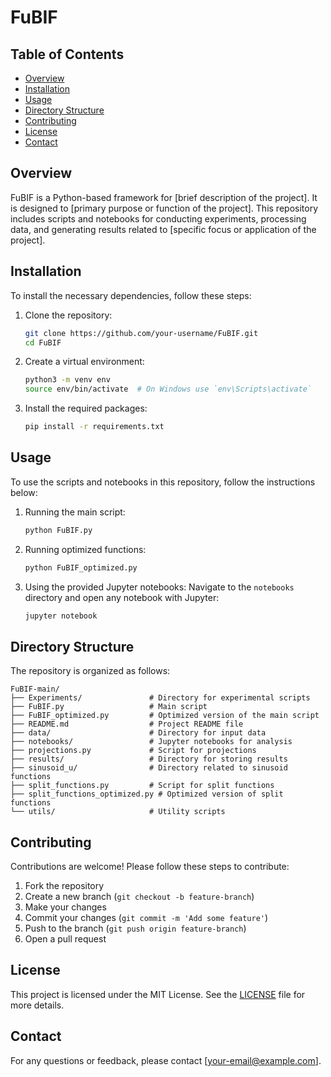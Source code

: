 # FuBIF

## Table of Contents
- [Overview](#overview)
- [Installation](#installation)
- [Usage](#usage)
- [Directory Structure](#directory-structure)
- [Contributing](#contributing)
- [License](#license)
- [Contact](#contact)

## Overview
FuBIF is a Python-based framework for [brief description of the project]. It is designed to [primary purpose or function of the project]. This repository includes scripts and notebooks for conducting experiments, processing data, and generating results related to [specific focus or application of the project].

## Installation
To install the necessary dependencies, follow these steps:

1. Clone the repository:
    ```sh
    git clone https://github.com/your-username/FuBIF.git
    cd FuBIF
    ```

2. Create a virtual environment:
    ```sh
    python3 -m venv env
    source env/bin/activate  # On Windows use `env\Scripts\activate`
    ```

3. Install the required packages:
    ```sh
    pip install -r requirements.txt
    ```

## Usage
To use the scripts and notebooks in this repository, follow the instructions below:

1. Running the main script:
    ```sh
    python FuBIF.py
    ```

2. Running optimized functions:
    ```sh
    python FuBIF_optimized.py
    ```

3. Using the provided Jupyter notebooks:
    Navigate to the `notebooks` directory and open any notebook with Jupyter:
    ```sh
    jupyter notebook
    ```

## Directory Structure
The repository is organized as follows:

```
FuBIF-main/
├── Experiments/               # Directory for experimental scripts
├── FuBIF.py                   # Main script
├── FuBIF_optimized.py         # Optimized version of the main script
├── README.md                  # Project README file
├── data/                      # Directory for input data
├── notebooks/                 # Jupyter notebooks for analysis
├── projections.py             # Script for projections
├── results/                   # Directory for storing results
├── sinusoid_u/                # Directory related to sinusoid functions
├── split_functions.py         # Script for split functions
├── split_functions_optimized.py # Optimized version of split functions
└── utils/                     # Utility scripts
```

## Contributing
Contributions are welcome! Please follow these steps to contribute:

1. Fork the repository
2. Create a new branch (`git checkout -b feature-branch`)
3. Make your changes
4. Commit your changes (`git commit -m 'Add some feature'`)
5. Push to the branch (`git push origin feature-branch`)
6. Open a pull request

## License
This project is licensed under the MIT License. See the [LICENSE](LICENSE) file for more details.

## Contact
For any questions or feedback, please contact [your-email@example.com].
